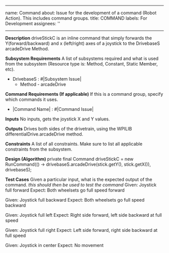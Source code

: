 #
---
name: Command
about: Issue for the development of a command (Robot Action). This includes command
  groups.
title: COMMAND
labels: For Development
assignees: ''

---

**Description**
driveStickC is an inline command that simply forwards the Y(forward/backward) and x (left/right) axes of a joystick to the DrivebaseS arcadeDrive Method.

**Subsystem Requirements**
A list of subsystems required and what is used from the subsystem (Resource type is: Method, Constant, Static Member, etc).
- DrivebaseS : #|Subsystem Issue|
    - Method - arcadeDrive

**Command Requirements (If applicable)**
If this is a command group, specify which commands it uses.
- |Command Name| : #|Command Issue|

**Inputs**
No inputs, gets the joystick X and Y values.

**Outputs**
Drives both sides of the drivetrain, using the WPILIB differentialDrive.arcadeDrive method.

**Constraints**
A list of all constraints. Make sure to list all applicable constraints from the subsystem.

**Design (Algorithm)**
private final Command driveStickC = new RunCommand(() -> drivebaseS.arcadeDrive(stick.getY(), stick.getX()), drivebaseS);

**Test Cases**
Given a particular input, what is the expected output of the command. 
*this should then be used to test the command*
Given: Joystick full forward
Expect: Both wheelsets go full speed forward

Given: Joystick full backward
Expect: Both wheelsets go full speed backward

Given: Joystick full left
Expect: Right side forward, left side backward at full speed

Given: Joystick full right
Expect: Left side forward, right side backward at full speed

Given: Joystick in center
Expect: No movement
